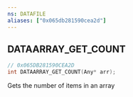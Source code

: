 ```yaml
---
ns: DATAFILE
aliases: ["0x065db281590cea2d"]
---
```

## DATAARRAY_GET_COUNT

```c
// 0x065DB281590CEA2D
int DATAARRAY_GET_COUNT(Any* arr);
```

Gets the number of items in an array

